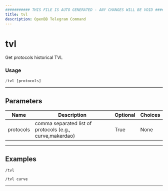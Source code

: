 ```yaml
---
########### THIS FILE IS AUTO GENERATED - ANY CHANGES WILL BE VOID ###########
title: tvl
description: OpenBB Telegram Command
---
```


# tvl

Get protocols historical TVL

### Usage

```python wordwrap
/tvl [protocols]
```

---

## Parameters

| Name | Description | Optional | Choices |
| ---- | ----------- | -------- | ------- |
| protocols | comma separated list of protocols (e.g., curve,makerdao) | True | None |


---

## Examples

```
/tvl
```
```
/tvl curve
```

---
